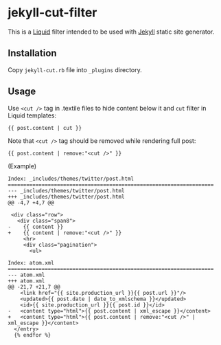# jekyll-cut-filter

This is a [Liquid](http://liquidmarkup.org/) filter intended to be used with [Jekyll](http://github.com/mojombo/jekyll) static site generator.

## Installation

Copy `jekyll-cut.rb` file into `_plugins` directory.

## Usage

Use `<cut />` tag in .textile files to hide content below it and `cut` filter in Liquid templates:

    {{ post.content | cut }}
    
Note that `<cut />` tag should be removed while rendering full post:

    {{ post.content | remove:"<cut />" }}

(Example)
```
Index: _includes/themes/twitter/post.html
===================================================================
--- _includes/themes/twitter/post.html
+++ _includes/themes/twitter/post.html
@@ -4,7 +4,7 @@
 
 <div class="row">
   <div class="span8">
-    {{ content }}
+    {{ content | remove:"<cut />" }}
     <hr>
     <div class="pagination">
       <ul>

Index: atom.xml
===================================================================
--- atom.xml
+++ atom.xml
@@ -21,7 +21,7 @@
    <link href="{{ site.production_url }}{{ post.url }}"/>
    <updated>{{ post.date | date_to_xmlschema }}</updated>
    <id>{{ site.production_url }}{{ post.id }}</id>
-   <content type="html">{{ post.content | xml_escape }}</content>
+   <content type="html">{{ post.content | remove:"<cut />" | xml_escape }}</content>
  </entry>
  {% endfor %}
```
